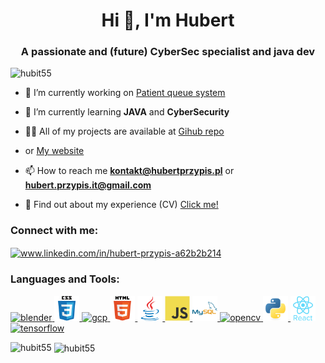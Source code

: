 <h1 align="center">Hi 👋, I'm Hubert</h1>
<h3 align="center">A passionate and (future) CyberSec specialist and java dev</h3>

<p align="left"> <img src="https://komarev.com/ghpvc/?username=hubit55&label=Profile%20views&color=0e75b6&style=flat" alt="hubit55" /> </p>

- 🔭 I’m currently working on [Patient queue system](https://github.com/HuBiT55/patient_queue_system)

- 🌱 I’m currently learning **JAVA** and **CyberSecurity**

- 👨‍💻 All of my projects are available at [Gihub repo](https://github.com/HuBiT55?tab=repositories)

- or [My website](https://hubertprzypis.pl)

- 📫 How to reach me **kontakt@hubertprzypis.pl** or **hubert.przypis.it@gmail.com**

- 📄 Find out about my experience (CV) [Click me!](https://hubertprzypis.pl/resume)

<h3 align="left">Connect with me:</h3>
<p align="left">
<a href="https://linkedin.com/in/www.linkedin.com/in/hubert-przypis-a62b2b214" target="blank"><img align="center" src="https://raw.githubusercontent.com/rahuldkjain/github-profile-readme-generator/master/src/images/icons/Social/linked-in-alt.svg" alt="www.linkedin.com/in/hubert-przypis-a62b2b214" height="30" width="40" /></a>
</p>

<h3 align="left">Languages and Tools:</h3>
<p align="left"> <a href="https://www.blender.org/" target="_blank" rel="noreferrer"> <img src="https://download.blender.org/branding/community/blender_community_badge_white.svg" alt="blender" width="40" height="40"/> </a> <a href="https://www.w3schools.com/css/" target="_blank" rel="noreferrer"> <img src="https://raw.githubusercontent.com/devicons/devicon/master/icons/css3/css3-original-wordmark.svg" alt="css3" width="40" height="40"/> </a> <a href="https://cloud.google.com" target="_blank" rel="noreferrer"> <img src="https://www.vectorlogo.zone/logos/google_cloud/google_cloud-icon.svg" alt="gcp" width="40" height="40"/> </a> <a href="https://www.w3.org/html/" target="_blank" rel="noreferrer"> <img src="https://raw.githubusercontent.com/devicons/devicon/master/icons/html5/html5-original-wordmark.svg" alt="html5" width="40" height="40"/> </a> <a href="https://www.java.com" target="_blank" rel="noreferrer"> <img src="https://raw.githubusercontent.com/devicons/devicon/master/icons/java/java-original.svg" alt="java" width="40" height="40"/> </a> <a href="https://developer.mozilla.org/en-US/docs/Web/JavaScript" target="_blank" rel="noreferrer"> <img src="https://raw.githubusercontent.com/devicons/devicon/master/icons/javascript/javascript-original.svg" alt="javascript" width="40" height="40"/> </a> <a href="https://www.mysql.com/" target="_blank" rel="noreferrer"> <img src="https://raw.githubusercontent.com/devicons/devicon/master/icons/mysql/mysql-original-wordmark.svg" alt="mysql" width="40" height="40"/> </a> <a href="https://opencv.org/" target="_blank" rel="noreferrer"> <img src="https://www.vectorlogo.zone/logos/opencv/opencv-icon.svg" alt="opencv" width="40" height="40"/> </a> <a href="https://www.python.org" target="_blank" rel="noreferrer"> <img src="https://raw.githubusercontent.com/devicons/devicon/master/icons/python/python-original.svg" alt="python" width="40" height="40"/> </a> <a href="https://reactjs.org/" target="_blank" rel="noreferrer"> <img src="https://raw.githubusercontent.com/devicons/devicon/master/icons/react/react-original-wordmark.svg" alt="react" width="40" height="40"/> </a> <a href="https://www.tensorflow.org" target="_blank" rel="noreferrer"> <img src="https://www.vectorlogo.zone/logos/tensorflow/tensorflow-icon.svg" alt="tensorflow" width="40" height="40"/> </a> </p>

<p><img align="left" src="https://github-readme-stats.vercel.app/api/top-langs?username=hubit55&show_icons=true&locale=en&layout=compact" alt="hubit55" /></p>

<p>&nbsp;<img align="center" src="https://github-readme-stats.vercel.app/api?username=hubit55&show_icons=true&locale=en" alt="hubit55" /></p>
